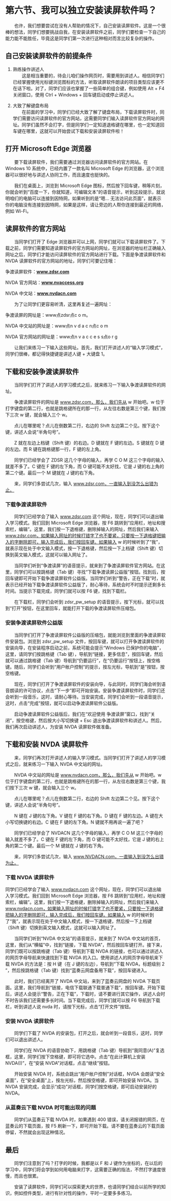 # 第六节、我可以独立安装读屏软件吗？

　　也许，我们想要尝试在没有人帮助的情况下，自己安装读屏软件。这是一个很棒的想法，同学们想要挑战自我，在安装读屏软件之前，同学们要检查一下自己的能力能不能胜任，毕竟这是同学们第一次进行这种相对而言比较复杂的操作。

## 自己安装读屏软件的前提条件

1. 熟练操作讲述人  
　　这是相当重要的，待会儿咱们操作网页时，需要用到讲述人。相信同学们已经掌握使用光标键浏览图标的方法，听取读屏软件朗读的项目类型应该更不在话下啦。对了，同学们应该也掌握了一些简单的组合键，例如使用 Alt + F4 关闭窗口，使用 Ctrl + Windows + 回车键启动或停止讲述人。

2. 大致了解键盘布局  
　　在前面的学习中，同学们已经大致了解了键盘布局，下载读屏软件时，同学们需要访问读屏软件的官方网站，这需要同学们输入读屏软件官方网站的网址。同学们虽然不会打字，但是同学们一定知道退格键在哪里，也一定知道回车键在哪里，这就可以开始尝试下载和安装读屏软件啦！

## 打开 Microsoft Edge 浏览器
　　要下载读屏软件，我们需要通过浏览器访问读屏软件的官方网站。在 Windows 10 系统中，已经内置了一款名叫 Microsoft Edge 的浏览器，这个浏览器可以很好地与讲述人协同工作，而且速度也挺快的。

　　我们在桌面上，浏览到 Microsoft Edge 图标，然后按下回车键，稍等片刻，你就会听到“百度一下，你就知道，可编辑文本”的语音提示，听到这段提示，就说明咱们的电脑可以连接到因特网，如果听到的是“嗯… 无法访问此页面”，就表示你的电脑没有连接到因特网，如果是这样，请让旁边的人帮你连接到最近的网络，例如 Wi-Fi。

## 读屏软件的官方网站
　　当同学们打开了 Edge 浏览器并可以上网，同学们就可以下载读屏软件了。下载之前，同学们需要知道读屏软件的官方网站的网址，在浏览器的地址栏正确输入网址之后，同学们才能访问读屏软件的官方网站进行下载。下面是争渡读屏软件和 NVDA 读屏软件的官方网站的地址，同学们可要记住哦：

争渡读屏软件：**www.zdsr.com**

NVDA 官方网站：**www.nvaccess.org**

NVDA 中文站：**www.nvdacn.com**

　　为了让同学们更容易听清，这里再复述一遍网址：

争渡读屏的网址是：www点zdsr点c o m。

NVDA 中文站的网址是：www点n v d a c n点c o m

NVDA 官方网站的网址是：www点n v a c c e s s点o r g

　　让我们来练习一下输入这些网址。首先，我们打开讲述人的“输入学习模式”，同学们很棒，都记得快捷键是讲述人键 + 大键盘 1。

## 下载和安装争渡读屏软件
　　当同学们打开了讲述人的学习模式之后，就来练习一下输入争渡读屏软件的网址。

　　争渡读屏软件的网址是 www.zdsr.com，那么，我们先从 w 开始吧。w 位于打字键盘的第二行，也就是跳格键所在的那一行，从左往右数是第三个键，我们按下三次 w 键，就会输入三个 w。

　　点儿在哪里呢？点儿在倒数第二行，右边的 Shift 左边第二个见。按下这个键，讲述人会说“半角句号”。

　　Z 就在左边上档键（Shift 键）的右边。D 键就在 F 键的左边。S 键就在 D 键的左边。而 R 键在跳格键那一行，F 键的左上角。

　　同学们已经学会了 ZDSR 这几个字母的输入，再学 C O M 这三个字母的输入就差不多了。C 键在 F 键的左下角，而 O 键可能不太好找，它是 J 键的右上角的第二个键。最后一个 M 键就在 J 键的右下角。

　　来，同学们多尝试几次，输入 www.zdsr.com，一直输入到没怎么出错为止。

### 下载争渡读屏软件
　　同学们已经学会了输入 www.zdsr.com 这个网址，现在，同学们可以退出输入学习模式。我们回到 Microsoft Edge 浏览器，按 F6 跳转到“应用栏，地址和搜索栏，编辑”。这里，我们按一下退格键，删除掉输入的网址，然后我们来输入 www.zdsr.com，如果输入网址的时候打错字了也不要紧，只要按一下退格键把输入的字删除即可，输入完成后，我们按回车键。如果输入 w 的时候听到了“我”，就表示现在处于中文输入模式，按一下退格键，然后按一下上档键（Shift 键）切换到英文输入模式，这就可以输入网址了。

　　当同学们听到“争渡读屏”的语音提示，就来到了争渡读屏软件官方网站。在这里，同学们可以按跳格键（Tab 键）寻找“下载争渡读屏公益版”按钮。找到后，按回车键即可开始下载争渡读屏软件公益版。当同学们听到“警告，正在下载”时，就表示已经开始下载争渡读屏软件公益版了，耐心等待，系统会时不时提示还剩多长时间。当提示下载完成，同学们就可以按 F6 键，找到下载栏。

　　在下载栏，同学们会听到 zdsr_pw_setup 的语音提示，按下光标，就可以找到“打开”按钮，在这里回车，就能打开下载的争渡读屏软件压缩包。

### 安装争渡读屏软件公益版
　　当同学们打开了争渡读屏软件公益版的压缩包，就能浏览到里面的争渡读屏软件安装包。浏览到 zdsr_pw_setup 文件，按回车键，就可以打开争渡读屏软件的安装向导，在安装程序启动之前，系统可能会提示“Windows 已保护你的电脑”，这里，请同学们按跳格键（Tab 键），导航到“链接，更多信息”，按回车键，然后就可以通过跳格键（Tab 键）导航到“仍要运行”，在“仍要运行”按钮上，按空格键。随后，同学们会听到“用户帐户控制”的提示，按左光标，导航到“是”按钮，按空格键。

　　现在，同学们打开了争渡读屏软件的安装向导，与此同时，同学们海会听到语音朗读的许可协议，点击“下一步”即可开始安装。安装争渡读屏软件时，同学们还会听到一段音乐，这时，请耐心等待。当安装完成，同学们会听到一段语音提示，这时，点击“完成”按钮，就可以启动争渡读屏软件公益版。

　　启动争渡读屏软件公益版后，我们在“欢迎使用 争渡读屏”窗口，找到“关闭”，按空格键，然后按大小写切换键 + Esc 退出争渡读屏软件和讲述人。然后，我们再次启动讲述人，为安装 NVDA 读屏软件做准备。

## 下载和安装 NVDA 读屏软件
　　来，同学们再次打开讲述人的输入学习模式。当同学们打开了讲述人的学习模式之后，就来练习一下输入 NVDA 中文站的网址。

　　NVDA 中文站的网址是 www.nvdacn.com，那么，我们先从 w 开始吧。w 位于打字键盘的第二行，也就是跳格键所在的那一行，从左往右数是第三个键，我们按下三次 w 键，就会输入三个 w。

　　点儿在哪里呢？点儿在倒数第二行，右边的 Shift 左边第二个见。按下这个键，讲述人会说“半角句号”。

　　N 键在 J 键的左下角。V 键在 F 键的右下角。D 键在 F 键的左边。A 键在大小写切换键的右边。C 键在 F 键的左下角。N 键就不用再说一遍了吧？

　　同学们已经学会了 NVDACN 这几个字母的输入，再学 C O M 这三个字母的输入就差不多了。C 键在 F 键的左下角，而 O 键可能不太好找，它是 J 键的右上角的第二个键。最后一个 M 键就在 J 键的右下角。

　　来，同学们多尝试几次，输入 www.NVDACN.com，一直输入到没怎么出错为止。

### 下载 NVDA 读屏软件
同学们已经学会了输入 www.nvdacn.com 这个网址，现在，同学们可以退出输入学习模式。我们回到 Microsoft Edge 浏览器，按 F6 跳转到“应用栏，地址和搜索栏，编辑”。这里，我们按一下退格键，删除掉输入的网址，然后我们来输入 www.nvdacn.com，如果输入网址的时候打错字了也不要紧，只要按一下退格键把输入的字删除即可，输入完成后，我们按回车键。如果输入 w 的时候听到了“我”，就表示现在处于中文输入模式，按一下退格键，然后按一下上档键（Shift 键）切换到英文输入模式，这就可以输入网址了。

　　当同学们听到“NVDA 中文站”的语音提示，就来到了 NVDA 中文站的首页，这里，我们从“横幅”中，找到“链接，下载 NVDA”，然后按回车键打开。接下来，同学们既可以按跳格键（Tab 键）导航到下载 NVDA 的链接，也可以通过讲述人的网页字母导航来快速找到下载 NVDA 的入口。使用讲述人的网页字母导航来下载 NVDA 的方法是：按 H 键（在 J 键的左边），导航到“下载 NVDA，标题级别 2 ”，然后按跳格键（Tab 键）找到“蓝奏云网盘备用下载”，按回车键进入。

　　此时，我们已经离开了 NVDA 中文站，来到了蓝奏云网盘的 NVDA 下载页面。这里，我们导航到“链接，电信下载联通下载普通下载”，按回车键。开始下载后，讲述人会提示“警告，正在下载”，下载时，请不要进行其它操作，讲述人会时不时告诉我们还需要多长时间。当下载完成后，同学们就可以按 F6 导航到下载栏，听到讲述人说 nvda 时，请按下光标，点击“打开文件”按钮。

### 安装 NVDA 读屏软件
　　同学们下载了 NVDA 的安装包，打开之后，就会听到一段音乐，这时，同学们可以退出讲述人。

　　同学们在 NVDA 的语音协助下，用跳格键（Tab 键）导航到“我同意(A)”复选框，这里，同学们按下空格键，即可将它选中。点击“在此计算机上安装 NVDA(I)”，在“安装 NVDA”对话框，点击“继续”按钮。

　　开始安装 NVDA 时，系统会跳出“用户帐户控制”对话框，NVDA 会朗读“安全桌面”，在“安全桌面”上，按左光标，然后按空格键，即可开始安装 NVDA。当 NVDA 安装完成，会显示“成功”对话框，同学们按空格键，即可启动安装好的 NVDA。

### 从蓝奏云下载 NVDA 时可能出现的问题
　　同学们从蓝奏云下载 NVDA 时，如果遇到 400 错误，请关闭报错的网页，在蓝奏云的下载页面，按 F5 刷新一下，即可开始下载。请不要在蓝奏云的下载页面停留，不然就会出现这种情况。

## 最后
　　同学们注意到了吗？打字的时候，我都是以 F 和 J 键作为坐标的，在以后的学习中，同学们将会学到如何用电脑来打字，这需要正确的指法，不然打字速度很慢，而且也很累。

　　安装了读屏软件，同学们可以探索更大的世界，也请同学们结合以前所学的知识，例如控件类型，进行有针对性的操作，平时一定要多多练习。
